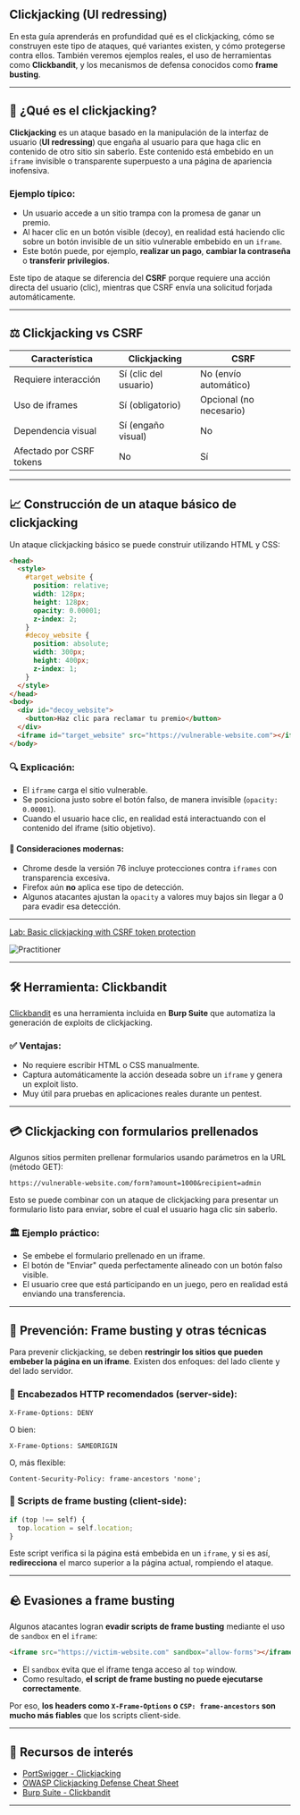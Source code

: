 ## Clickjacking (UI redressing)

En esta guía aprenderás en profundidad qué es el clickjacking, cómo se construyen este tipo de ataques, qué variantes existen, y cómo protegerse contra ellos. También veremos ejemplos reales, el uso de herramientas como **Clickbandit**, y los mecanismos de defensa conocidos como **frame busting**.

---

## 🔐 ¿Qué es el clickjacking?

**Clickjacking** es un ataque basado en la manipulación de la interfaz de usuario (**UI redressing**) que engaña al usuario para que haga clic en contenido de otro sitio sin saberlo. Este contenido está embebido en un `iframe` invisible o transparente superpuesto a una página de apariencia inofensiva.

### Ejemplo típico:

* Un usuario accede a un sitio trampa con la promesa de ganar un premio.
* Al hacer clic en un botón visible (decoy), en realidad está haciendo clic sobre un botón invisible de un sitio vulnerable embebido en un `iframe`.
* Este botón puede, por ejemplo, **realizar un pago**, **cambiar la contraseña** o **transferir privilegios**.

Este tipo de ataque se diferencia del **CSRF** porque requiere una acción directa del usuario (clic), mientras que CSRF envía una solicitud forjada automáticamente.

---

## ⚖️ Clickjacking vs CSRF

| Característica           | Clickjacking          | CSRF                  |
| ------------------------ | --------------------- | --------------------- |
| Requiere interacción     | Sí (clic del usuario) | No (envío automático) |
| Uso de iframes           | Sí (obligatorio)      | Opcional (no necesario) |
| Dependencia visual       | Sí (engaño visual)    | No                    |
| Afectado por CSRF tokens | No                    | Sí                    |

---

## 📈 Construcción de un ataque básico de clickjacking

Un ataque clickjacking básico se puede construir utilizando HTML y CSS:

```html
<head>
  <style>
    #target_website {
      position: relative;
      width: 128px;
      height: 128px;
      opacity: 0.00001;
      z-index: 2;
    }
    #decoy_website {
      position: absolute;
      width: 300px;
      height: 400px;
      z-index: 1;
    }
  </style>
</head>
<body>
  <div id="decoy_website">
    <button>Haz clic para reclamar tu premio</button>
  </div>
  <iframe id="target_website" src="https://vulnerable-website.com"></iframe>
</body>
```

### 🔍 Explicación:

* El `iframe` carga el sitio vulnerable.
* Se posiciona justo sobre el botón falso, de manera invisible (`opacity: 0.00001`).
* Cuando el usuario hace clic, en realidad está interactuando con el contenido del iframe (sitio objetivo).

#### 🚫 Consideraciones modernas:

* Chrome desde la versión 76 incluye protecciones contra `iframes` con transparencia excesiva.
* Firefox aún **no** aplica ese tipo de detección.
* Algunos atacantes ajustan la `opacity` a valores muy bajos sin llegar a 0 para evadir esa detección.

---

[Lab: Basic clickjacking with CSRF token protection](1_Basic_clickjacking_with_CSRF_token_protection.md)  

![Practitioner](https://img.shields.io/badge/level-Apprentice-green) 

---
## 🛠️ Herramienta: Clickbandit

[Clickbandit](https://portswigger.net/burp/documentation/desktop/tools/clickbandit) es una herramienta incluida en **Burp Suite** que automatiza la generación de exploits de clickjacking.

### ✅ Ventajas:

* No requiere escribir HTML o CSS manualmente.
* Captura automáticamente la acción deseada sobre un `iframe` y genera un exploit listo.
* Muy útil para pruebas en aplicaciones reales durante un pentest.

---

## 💳 Clickjacking con formularios prellenados

Algunos sitios permiten prellenar formularios usando parámetros en la URL (método GET):

```url
https://vulnerable-website.com/form?amount=1000&recipient=admin
```

Esto se puede combinar con un ataque de clickjacking para presentar un formulario listo para enviar, sobre el cual el usuario haga clic sin saberlo.

### 🏛️ Ejemplo práctico:

* Se embebe el formulario prellenado en un iframe.
* El botón de "Enviar" queda perfectamente alineado con un botón falso visible.
* El usuario cree que está participando en un juego, pero en realidad está enviando una transferencia.

---

## 🚫 Prevención: Frame busting y otras técnicas

Para prevenir clickjacking, se deben **restringir los sitios que pueden embeber la página en un iframe**. Existen dos enfoques: del lado cliente y del lado servidor.

### 🔰 Encabezados HTTP recomendados (server-side):

```http
X-Frame-Options: DENY
```

O bien:

```http
X-Frame-Options: SAMEORIGIN
```

O, más flexible:

```http
Content-Security-Policy: frame-ancestors 'none';
```

### 🔧 Scripts de frame busting (client-side):

```javascript
if (top !== self) {
  top.location = self.location;
}
```

Este script verifica si la página está embebida en un `iframe`, y si es así, **redirecciona** el marco superior a la página actual, rompiendo el ataque.

---

## 🪨 Evasiones a frame busting

Algunos atacantes logran **evadir scripts de frame busting** mediante el uso de `sandbox` en el `iframe`:

```html
<iframe src="https://victim-website.com" sandbox="allow-forms"></iframe>
```

* El `sandbox` evita que el iframe tenga acceso al `top` window.
* Como resultado, **el script de frame busting no puede ejecutarse correctamente**.

Por eso, **los headers como ****************`X-Frame-Options`**************** o ****************`CSP: frame-ancestors`**************** son mucho más fiables** que los scripts client-side.

---

## 🔗 Recursos de interés

* [PortSwigger - Clickjacking](https://portswigger.net/web-security/clickjacking)
* [OWASP Clickjacking Defense Cheat Sheet](https://cheatsheetseries.owasp.org/cheatsheets/Clickjacking_Defense_Cheat_Sheet.html)
* [Burp Suite - Clickbandit](https://portswigger.net/burp/documentation/desktop/tools/clickbandit)

---
